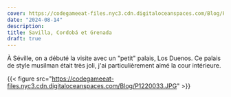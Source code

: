 ```yaml
---
cover: https://codegameeat-files.nyc3.cdn.digitaloceanspaces.com/Blog/PXL_20240731_181832201.jpg
date: "2024-08-14"
description: 
title: Savilla, Cordobá et Grenada
draft: true
---
```


 À Séville, on a débuté la visite avec un "petit" palais, Los Duenos. Ce palais de style musilman était très joli, j'ai particulièrement aimé la cour intérieure.
 
 {{< figure src="https://codegameeat-files.nyc3.cdn.digitaloceanspaces.com/Blog/P1220033.JPG" >}}